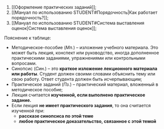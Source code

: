 1. [[Оформление практических заданий]];
2. [[Мануал по использованию STUDENT#Порядочность|Как работает порядочность?]];
3. [[Мануал по использованию STUDENT#Система выставления оценок|Система выставления оценок]];

Пояснение к таблице:
- Методическое-пособие (*Мп.*) – изложение учебного материала. Это может быть лекция, конспект или руководство, иногда дополненное практическими заданиями, упражнениями или контрольными вопросами.
- Синопсис (*Син.*) – это **краткое изложение лекционного материала или работы**. Студент должен своими словами объяснить тему или свою работу. Ответ студента должен быть исчерпывающим;
- Практическое заданий (*Пз.*) – практический материал, вложенный в методическое пособие;
- Лекция считается **изученной, если выполнено практическое задание.**
- Если лекция **не имеет практического задания**, то она считается изученной при:
	- **рассказе синопсиса по этой теме**
	- **любое практическое доказательство, связанное с этой темой**